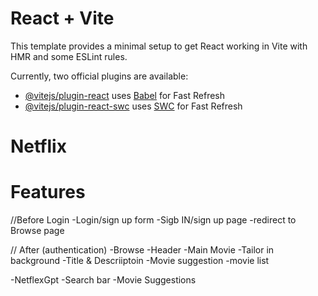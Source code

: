 # React + Vite

This template provides a minimal setup to get React working in Vite with HMR and some ESLint rules.

Currently, two official plugins are available:

- [@vitejs/plugin-react](https://github.com/vitejs/vite-plugin-react/blob/main/packages/plugin-react/README.md) uses [Babel](https://babeljs.io/) for Fast Refresh
- [@vitejs/plugin-react-swc](https://github.com/vitejs/vite-plugin-react-swc) uses [SWC](https://swc.rs/) for Fast Refresh



# Netflix



# Features 
//Before Login
-Login/sign up form
 -Sigb IN/sign up page 
 -redirect to Browse page

// After (authentication) 
-Browse
 -Header
 -Main Movie
  -Tailor in background
  -Title & Descriiptoin
  -Movie suggestion
   -movie list

-NetflexGpt
 -Search bar
 -Movie Suggestions



